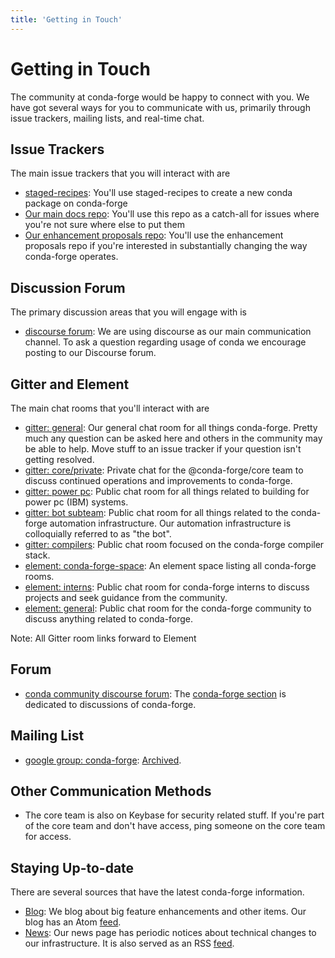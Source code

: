 ```yaml
---
title: 'Getting in Touch'
---
```


# Getting in Touch

The community at conda-forge would be happy to connect with you. We have got several ways for you to communicate with us, primarily through issue trackers, mailing lists, and real-time chat.

## Issue Trackers

The main issue trackers that you will interact with are

* [staged-recipes](https://github.com/conda-forge/staged-recipes/issues): You'll use staged-recipes to create a new conda package on conda-forge
* [Our main docs repo](https://github.com/conda-forge/conda-forge.github.io/issues): You'll use this repo as a catch-all for issues where you're not sure where else to put them
* [Our enhancement proposals repo](https://github.com/conda-forge/cfep/issues): You'll use the enhancement proposals repo if you're interested in substantially changing the way conda-forge operates.

## Discussion Forum

The primary discussion areas that you will engage with is

* [discourse forum](https://conda.discourse.group/c/pkg-building/conda-forge/25): We are using discourse as our main communication channel. To ask a question regarding usage of conda we encourage posting to our Discourse forum.

## Gitter and Element

The main chat rooms that you'll interact with are

* [gitter: general](https://gitter.im/conda-forge/conda-forge.github.io): Our general chat room for all things conda-forge. Pretty much any question can be asked here and others in the community may be able to help.
  Move stuff to an issue tracker if your question isn't getting resolved.
* [gitter: core/private](https://gitter.im/conda-forge/core): Private chat for the @conda-forge/core team to discuss continued operations and improvements to conda-forge.
* [gitter: power pc](https://gitter.im/conda-forge-ppc64le/Lobby): Public chat room for all things related to building for power pc (IBM) systems.
* [gitter: bot subteam](https://gitter.im/conda-forge/regro-cf-autotick-bot): Public chat room for all things related to the conda-forge automation infrastructure.
  Our automation infrastructure is colloquially referred to as "the bot".
* [gitter: compilers](https://gitter.im/conda-forge/conda-forge-compilers): Public chat room focused on the conda-forge compiler stack.
* [element: conda-forge-space](https://app.element.io/#/room/#conda-forge-space:matrix.org): An element space listing all conda-forge rooms.
* [element: interns](https://app.element.io/#/room/#conda-forge_conda-forge-interns:gitter.im): Public chat room for conda-forge interns to discuss projects and seek guidance from the community.
* [element: general](https://app.element.io/#/room/#conda-forge:matrix.org): Public chat room for the conda-forge community to discuss anything related to conda-forge.

Note: All Gitter room links forward to Element

## Forum

* [conda community discourse forum](https://conda.discourse.group/): The [conda-forge section](https://conda.discourse.group/c/pkg-building/conda-forge/25) is dedicated to discussions of conda-forge.

## Mailing List

* [google group: conda-forge](https://groups.google.com/g/conda-forge): [Archived](https://groups.google.com/g/conda-forge/c/Iv-yGnIMEAA).

## Other Communication Methods

* The core team is also on Keybase for security related stuff. If you're part of the core team and don't have
  access, ping someone on the core team for access.

## Staying Up-to-date

There are several sources that have the latest conda-forge information.

* [Blog](/blog): We blog about big feature enhancements and other items. Our blog has an Atom [feed](pathname:///blog/atom.xml).
* [News](/news): Our news page has periodic notices about technical changes to our infrastructure. It is also served as an RSS [feed](pathname:///news/rss.xml).
